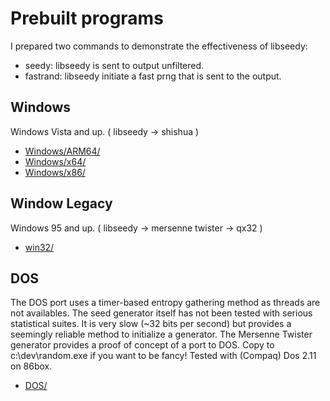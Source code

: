 # Prebuilt programs

I prepared two commands to demonstrate the effectiveness of libseedy:

- seedy: libseedy is sent to output unfiltered.
- fastrand: libseedy initiate a fast prng that is sent to the output.

## Windows

Windows Vista and up. ( libseedy -> shishua )

- [Windows/ARM64/](Windows/ARM64/)
- [Windows/x64/](Windows/x64/)
- [Windows/x86/](Windows/x86/)

## Window Legacy

Windows 95 and up. ( libseedy -> mersenne twister -> qx32 )

- [win32/](win32/)

## DOS

The DOS port uses a timer-based entropy gathering method as threads are not availables. The seed generator itself has not been tested with serious statistical suites. It is very slow (~32 bits per second) but provides a 
seemingly reliable method to initialize a generator. The Mersenne Twister generator provides a proof of concept of a port to DOS. Copy to c:\dev\random.exe if you want to be fancy! Tested with (Compaq) Dos 2.11 on 86box.

- [DOS/](DOS/)